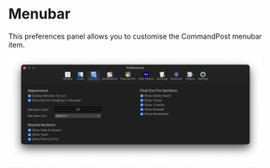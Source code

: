 # Menubar

This preferences panel allows you to customise the CommandPost menubar item.

![](../static/prefs-menubar.png)